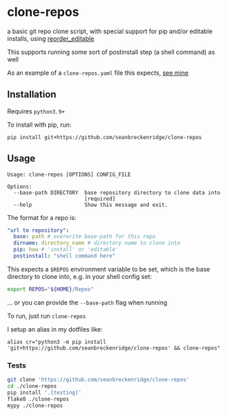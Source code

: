 # clone-repos

a basic git repo clone script, with special support for pip and/or editable installs, using [reorder_editable](https://github.com/seanbreckenridge/reorder_editable)

This supports running some sort of postinstall step (a shell command) as well

As an example of a `clone-repos.yaml` file this expects, [see mine](https://sean.fish/d/clone-repos.yaml?redirect)

## Installation

Requires `python3.9+`

To install with pip, run:

    pip install git+https://github.com/seanbreckenridge/clone-repos

## Usage

```
Usage: clone-repos [OPTIONS] CONFIG_FILE

Options:
  --base-path DIRECTORY  base repository directory to clone data into
                         [required]
  --help                 Show this message and exit.
```

The format for a repo is:

```yaml
"url to repository":
  base: path # overwrite base-path for this repo
  dirname: directory_name # directory name to clone into
  pip: how # 'install' or 'editable'
  postinstall: "shell command here"
```

This expects a `$REPOS` environment variable to be set, which is the base directory to clone into, e.g. in your shell config set:

```bash
export REPOS="${HOME}/Repos"
```

... or you can provide the `--base-path` flag when running

To run, just run `clone-repos`

I setup an alias in my dotfiles like:

`alias cr="python3 -m pip install 'git+https://github.com/seanbreckenridge/clone-repos' && clone-repos"`

### Tests

```bash
git clone 'https://github.com/seanbreckenridge/clone-repos'
cd ./clone-repos
pip install '.[testing]'
flake8 ./clone-repos
mypy ./clone-repos
```
